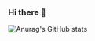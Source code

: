 ### Hi there 👋

![Anurag's GitHub stats](https://github-readme-stats.vercel.app/api?username=bqyden&show_icons=true&theme=gruvbox)
